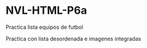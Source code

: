# NVL-HTML-P6a
Practica lista equipos de futbol

Practica con lista desordenada e imagenes integradas
